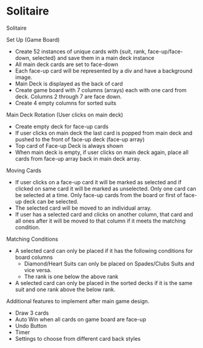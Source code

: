# Solitaire

Solitaire

Set Up (Game Board)
- Create 52 instances of unique cards with {suit, rank, face-up/face-down, selected} and save them in a main deck instance
- All main deck cards are set to face-down
- Each face-up card will be represented by a div and have a background image.
- Main Deck is displayed as the back of card
- Create game board with 7 columns (arrays) each with one card from deck. Columns 2 through 7 are face down.
- Create 4 empty columns for sorted suits

Main Deck Rotation (User clicks on main deck)
- Create empty deck for face-up cards
- If user clicks on main deck the last card is popped from main deck and pushed to the front of face-up deck (face-up array)
- Top card of Face-up Deck is always shown 
- When main deck is empty, if user clicks on main deck again, place all cards from face-up array back in main deck array.

Moving Cards 
- If user clicks on a face-up card it will be marked as selected and if clicked on same card it will be marked as unselected. Only one card can be selected at a time. Only face-up cards from the board or first of face-up deck can be selected.
- The selected card will be moved to an individual array. 
- If user has a selected card and clicks on another column, that card and all ones after it will be moved to that column if it meets the matching condition. 

Matching Conditions
- A selected card can only be placed if it has the following conditions for board columns
    - Diamond/Heart Suits can only be placed on Spades/Clubs Suits and vice versa.
    - The rank is one below the above rank
- A selected card can only be placed in the sorted decks if it is the same suit and one rank above the below rank.



Additional features to implement after main game design.

- Draw 3 cards
- Auto Win when all cards on game board are face-up
- Undo Button
- Timer
- Settings to choose from different card back styles

